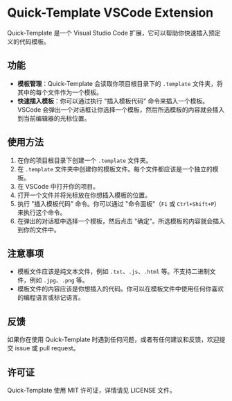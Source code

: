# Quick-Template VSCode Extension

Quick-Template 是一个 Visual Studio Code 扩展，它可以帮助你快速插入预定义的代码模板。

## 功能

- **模板管理**：Quick-Template 会读取你项目根目录下的 `.template` 文件夹，将其中的每个文件作为一个模板。
- **快速插入模板**：你可以通过执行 "插入模板代码" 命令来插入一个模板。VSCode 会弹出一个对话框让你选择一个模板，然后所选模板的内容就会插入到当前编辑器的光标位置。

## 使用方法

1. 在你的项目根目录下创建一个 `.template` 文件夹。
2. 在 `.template` 文件夹中创建你的模板文件。每个文件都应该是一个独立的模板。
3. 在 VSCode 中打开你的项目。
4. 打开一个文件并将光标放在你想插入模板的位置。
5. 执行 "插入模板代码" 命令。你可以通过 "命令面板"（`F1` 或 `Ctrl+Shift+P`）来执行这个命令。
6. 在弹出的对话框中选择一个模板，然后点击 "确定"。所选模板的内容就会插入到你的文件中。

## 注意事项

- 模板文件应该是纯文本文件，例如 `.txt`、`.js`、`.html` 等。不支持二进制文件，例如 `.jpg`、`.png` 等。
- 模板文件的内容应该是你想插入的代码。你可以在模板文件中使用任何你喜欢的编程语言或标记语言。

## 反馈

如果你在使用 Quick-Template 时遇到任何问题，或者有任何建议和反馈，欢迎提交 issue 或 pull request。

## 许可证

Quick-Template 使用 MIT 许可证，详情请见 LICENSE 文件。
